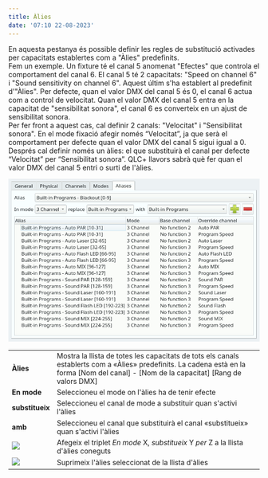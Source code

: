 ```yaml
---
title: Àlies
date: '07:10 22-08-2023'
---
```


En aquesta pestanya és possible definir les regles de substitució activades per capacitats establertes com a "Àlies" predefinits.  
Fem un exemple. Un fixture té el canal 5 anomenat "Efectes" que controla el comportament del canal 6. El canal 5 té 2 capacitats: "Speed on channel 6" i "Sound sensitivity on channel 6". Aquest últim s'ha establert al predefinit d'"Àlies". Per defecte, quan el valor DMX del canal 5 és 0, el canal 6 actua com a control de velocitat. Quan el valor DMX del canal 5 entra en la capacitat de "sensibilitat sonora", el canal 6 es converteix en un ajust de sensibilitat sonora.  
Per fer front a aquest cas, cal definir 2 canals: "Velocitat" i "Sensibilitat sonora". En el mode fixació afegir només “Velocitat”, ja que serà el comportament per defecte quan el valor DMX del canal 5 sigui igual a 0.  
Després cal definir només un àlies: el que substituirà el canal per defecte “Velocitat” per “Sensibilitat sonora”. QLC+ llavors sabrà què fer quan el valor DMX del canal 5 entri o surti de l'àlies.

![](../fixture_editor_aliases.png)

|     |     |
| --- | --- |
| **Àlies** | Mostra la llista de totes les capacitats de tots els canals establerts com a «Àlies» predefinits. La cadena està en la forma \[Nom del canal\] - \[Nom de la capacitat\] \[Rang de valors DMX\] |
| **En mode** | Seleccioneu el mode on l'àlies ha de tenir efecte |
| **substitueix** | Seleccioneu el canal de mode a substituir quan s'activi l'àlies |
| **amb** | Seleccioneu el canal que substituirà el canal «substitueix» quan s'activi l'àlies |
| ![](/basics/edit_add.png) | Afegeix el triplet _En mode_ X, _substitueix_ Y _per_ Z a la llista d'àlies coneguts |
| ![](/basics/edit_remove.png) | Suprimeix l'àlies seleccionat de la llista d'àlies |
